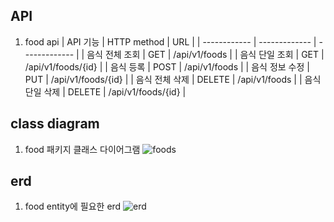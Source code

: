 ## API
1. food api
| API 기능 | HTTP method | URL |
| ------------ | ------------- | ------------- |
| 음식 전체 조회 | GET  | /api/v1/foods |
| 음식 단일 조회 | GET  | /api/v1/foods/{id} |
| 음식 등록 | POST  | /api/v1/foods |
| 음식 정보 수정 | PUT  | /api/v1/foods/{id} |
| 음식 전체 삭제 | DELETE  | /api/v1/foods |
| 음식 단일 삭제 | DELETE  | /api/v1/foods/{id} |

## class diagram
1. food 패키지 클래스 다이어그램
![foods](https://github.com/galaxian/food-delivery-service/assets/94841127/4f5edd37-c29c-40ec-8042-52ba12f93a84)

## erd
1. food entity에 필요한 erd
![erd](https://github.com/galaxian/food-delivery-service/assets/94841127/be243cc6-53d7-49fc-b44a-23286bc02a9e)
